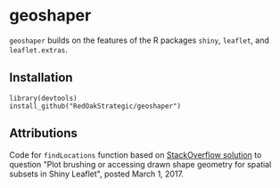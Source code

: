 # geoshaper

`geoshaper` builds on the features of the R packages `shiny`, `leaflet`, and `leaflet.extras`.

## Installation

```
library(devtools)
install_github("RedOakStrategic/geoshaper")
```

## Attributions 

Code for `findLocations` function based on [StackOverflow solution](https://stackoverflow.com/questions/42528400/plot-brushing-or-accessing-drawn-shape-geometry-for-spatial-subsets-in-shiny-lea) to question "Plot brushing or accessing drawn shape geometry for spatial subsets in Shiny Leaflet", posted March 1, 2017.
